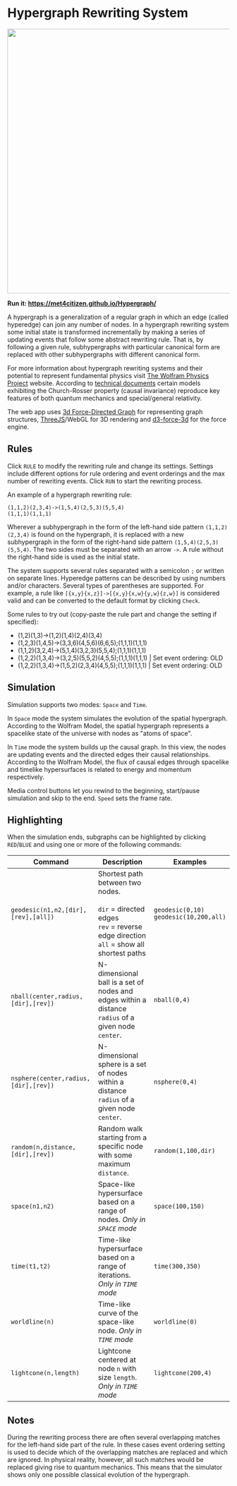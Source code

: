# Hypergraph Rewriting System

<img src="https://repository-images.githubusercontent.com/324783458/88643280-493e-11eb-87cb-910353f32066" width="600">

**Run it: https://met4citizen.github.io/Hypergraph/**

A hypergraph is a generalization of a regular graph in which an edge (called hyperedge)
can join any number of nodes. In a hypergraph rewriting system some initial
state is transformed incrementally by making a series of updating events that follow
some abstract rewriting rule. That is, by following a given rule, subhypergraphs
with particular canonical form are replaced with other subhypergraphs with different
canonical form.

For more information about hypergraph rewriting systems and their potential to
represent fundamental physics visit [The Wolfram Physics Project](https://www.wolframphysics.org)
website. According to [technical documents](https://www.wolframphysics.org/technical-documents/)
certain models exhibiting the Church-Rosser property (causal invariance) reproduce key features of
both quantum mechanics and special/general relativity.

The web app uses [3d Force-Directed Graph](https://github.com/vasturiano/3d-force-graph)
for representing graph structures, [ThreeJS](https://github.com/mrdoob/three.js/)/WebGL
for 3D rendering and [d3-force-3d](https://github.com/vasturiano/d3-force-3d) for the
force engine.

## Rules

Click `RULE` to modify the rewriting rule and change its settings. Settings include
different options for rule ordering and event orderings and the max number of
rewriting events. Click `RUN` to start the rewriting process. 

An example of a hypergraph rewriting rule:

```
(1,1,2)(2,3,4)->(1,5,4)(2,5,3)(5,5,4)
(1,1,1)(1,1,1)
```

Wherever a subhypergraph in the form of the left-hand side pattern `(1,1,2)(2,3,4)`
is found on the hypergraph, it is replaced with a new subhypergraph in the
form of the right-hand side pattern `(1,5,4)(2,5,3)(5,5,4)`. The two sides must be
separated with an arrow `->`. A rule without the right-hand side is used as the initial
state.

The system supports several rules separated with a semicolon `;` or written
on separate lines. Hyperedge patterns can be described by using numbers and/or
characters. Several types of parentheses are supported. For example, a rule like
`[{x,y}{x,z}]->[{x,y}{x,w}{y,w}{z,w}]` is considered valid and can be
converted to the default format by clicking `Check`.

Some rules to try out (copy-paste the rule part and change the setting if specified):

- (1,2)(1,3)->(1,2)(1,4)(2,4)(3,4)
- (1,2,3)(1,4,5)->(3,3,6)(4,5,6)(6,6,5);(1,1,1)(1,1,1)
- (1,1,2)(3,2,4)->(5,1,4)(3,2,3)(5,5,4);(1,1,1)(1,1,1)
- (1,2,2)(1,3,4)->(3,2,5)(5,5,2)(4,5,5);(1,1,1)(1,1,1) | Set event ordering: OLD
- (1,2,2)(1,3,4)->(1,5,2)(2,3,4)(4,5,5);(1,1,1)(1,1,1) | Set event ordering: OLD

## Simulation

Simulation supports two modes: `Space` and `Time`.

In `Space` mode the system simulates the evolution of the spatial hypergraph.
According to the Wolfram Model, the spatial hypergraph represents a spacelike
state of the universe with nodes as "atoms of space".

In `Time` mode the system builds up the causal graph. In this view, the nodes are
updating events and the directed edges their causal relationships. According to the
Wolfram Model, the flux of causal edges through spacelike and timelike hypersurfaces
is related to energy and momentum respectively.

Media control buttons let you rewind to the beginning, start/pause simulation and
skip to the end. `Speed` sets the frame rate.

## Highlighting

When the simulation ends, subgraphs can be highlighted by clicking `RED`/`BLUE`
and using one or more of the following commands:

Command | Description | Examples
--- | --- | ---
`geodesic(n1,n2,[dir],[rev],[all])` | Shortest path between two nodes.<br/><br/>`dir` = directed edges<br/>`rev` = reverse edge direction<br/>`all` = show all shortest paths | `geodesic(0,10)`<br/>`geodesic(10,200,all)`
`nball(center,radius,[dir],[rev])` | N-dimensional ball is a set of nodes and edges within a distance `radius` of a given node `center`. | `nball(0,4)`
`nsphere(center,radius,[dir],[rev])` | N-dimensional sphere is a set of nodes within a distance `radius` of a given node `center`. | `nsphere(0,4)`
`random(n,distance,[dir],[rev])` | Random walk starting from a specific node with some maximum `distance`. | `random(1,100,dir)`
`space(n1,n2)` | Space-like hypersurface based on a range of nodes. *Only in `SPACE` mode* | `space(100,150)`
`time(t1,t2)` | Time-like hypersurface based on a range of iterations. *Only in `TIME` mode* | `time(300,350)`
`worldline(n)` | Time-like curve of the space-like node. *Only in `TIME` mode* | `worldline(0)`
`lightcone(n,length)` | Lightcone centered at node `n` with size `length`. *Only in `TIME` mode* | `lightcone(200,4)`

## Notes

During the rewriting process there are often several overlapping matches for the left-hand side part
of the rule. In these cases event ordering setting is used to decide which of the overlapping matches
are replaced and which are ignored. In physical reality, however, all such matches would be replaced
giving rise to quantum mechanics. This means that the simulator shows only one possible classical
evolution of the hypergraph.


